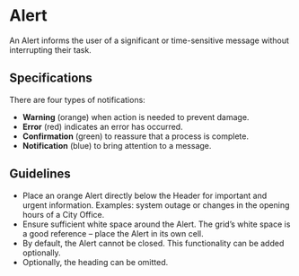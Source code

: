 <!-- @license CC0-1.0 -->

# Alert

An Alert informs the user of a significant or time-sensitive message without interrupting their task.

## Specifications

There are four types of notifications:

- **Warning** (orange) when action is needed to prevent damage.
- **Error** (red) indicates an error has occurred.
- **Confirmation** (green) to reassure that a process is complete.
- **Notification** (blue) to bring attention to a message.

## Guidelines

- Place an orange Alert directly below the Header for important and urgent information.
  Examples: system outage or changes in the opening hours of a City Office.
- Ensure sufficient white space around the Alert.
  The grid’s white space is a good reference – place the Alert in its own cell.
- By default, the Alert cannot be closed.
  This functionality can be added optionally.
- Optionally, the heading can be omitted.
